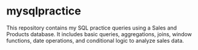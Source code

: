 # mysqlpractice
This repository contains my SQL practice queries using a Sales and Products database. It includes basic queries, aggregations, joins, window functions, date operations, and conditional logic to analyze sales data.
